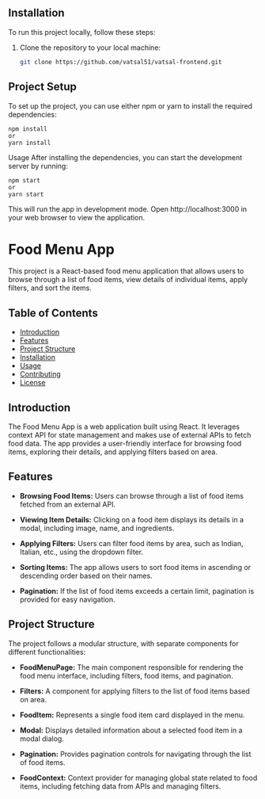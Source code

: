 ## Installation

To run this project locally, follow these steps:

1. Clone the repository to your local machine:

   ```bash
   git clone https://github.com/vatsal51/vatsal-frontend.git
   ```

## Project Setup

To set up the project, you can use either npm or yarn to install the required dependencies:

```
npm install
or
yarn install
```

Usage
After installing the dependencies, you can start the development server by running:

```
npm start
or
yarn start
```

This will run the app in development mode. Open http://localhost:3000 in your web browser to view the application.

# Food Menu App

This project is a React-based food menu application that allows users to browse through a list of food items, view details of individual items, apply filters, and sort the items.

## Table of Contents

- [Introduction](#introduction)
- [Features](#features)
- [Project Structure](#project-structure)
- [Installation](#installation)
- [Usage](#usage)
- [Contributing](#contributing)
- [License](#license)

## Introduction

The Food Menu App is a web application built using React. It leverages context API for state management and makes use of external APIs to fetch food data. The app provides a user-friendly interface for browsing food items, exploring their details, and applying filters based on area.

## Features

- **Browsing Food Items:** Users can browse through a list of food items fetched from an external API.

- **Viewing Item Details:** Clicking on a food item displays its details in a modal, including image, name, and ingredients.

- **Applying Filters:** Users can filter food items by area, such as Indian, Italian, etc., using the dropdown filter.

- **Sorting Items:** The app allows users to sort food items in ascending or descending order based on their names.

- **Pagination:** If the list of food items exceeds a certain limit, pagination is provided for easy navigation.

## Project Structure

The project follows a modular structure, with separate components for different functionalities:

- **FoodMenuPage:** The main component responsible for rendering the food menu interface, including filters, food items, and pagination.

- **Filters:** A component for applying filters to the list of food items based on area.

- **FoodItem:** Represents a single food item card displayed in the menu.

- **Modal:** Displays detailed information about a selected food item in a modal dialog.

- **Pagination:** Provides pagination controls for navigating through the list of food items.

- **FoodContext:** Context provider for managing global state related to food items, including fetching data from APIs and managing filters.

